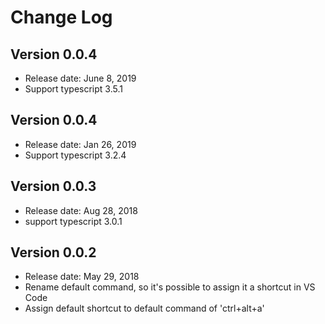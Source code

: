 # Change Log

## Version 0.0.4
* Release date: June 8, 2019
* Support typescript 3.5.1

## Version 0.0.4
* Release date: Jan 26, 2019
* Support typescript 3.2.4

## Version 0.0.3
* Release date: Aug 28, 2018
* support typescript 3.0.1

## Version 0.0.2
* Release date: May 29, 2018
* Rename default command, so it's possible to assign it a shortcut in VS Code
* Assign default shortcut to default command of 'ctrl+alt+a'